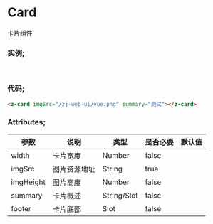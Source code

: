 # Card
卡片组件
### 实例;
</br>
<z-card imgSrc="/zj-web-ui/vue.png" summary="测试"></z-card>

### 代码;
```html
<z-card imgSrc="/zj-web-ui/vue.png" summary="测试"></z-card>
```
### Attributes;
| 参数      | 说明         | 类型        | 是否必要 | 默认值 |
| --------- | ------------ | ----------- | -------- | ------ |
| width     | 卡片宽度     | Number      | false    |        |
| imgSrc    | 图片资源地址 | String      | true     |        |
| imgHeight | 图片高度     | Number      | false    |        |
| summary   | 卡片概述     | String/Slot | false    |        |
| footer    | 卡片底部     | Slot        | false    |        |
